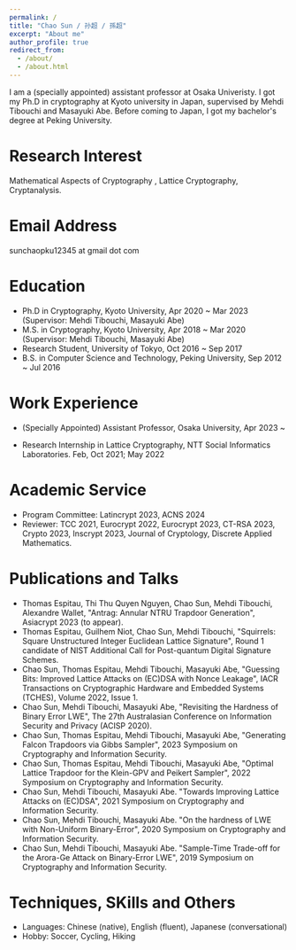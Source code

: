 ```yaml
---
permalink: /
title: "Chao Sun / 孙超 / 孫超"
excerpt: "About me"
author_profile: true
redirect_from: 
  - /about/
  - /about.html
---
```

I am a (specially appointed) assistant professor at Osaka Univeristy. I got my Ph.D in cryptography at Kyoto university in Japan, supervised by Mehdi Tibouchi and Masayuki Abe. Before coming to Japan, I got my bachelor's degree at Peking University.

Research Interest
======
 Mathematical Aspects of Cryptography , Lattice Cryptography, Cryptanalysis.
 
Email Address
======
 sunchaopku12345 at gmail dot com

Education
======
* Ph.D in Cryptography, Kyoto University, Apr 2020 ~ Mar 2023 (Supervisor: Mehdi Tibouchi, Masayuki Abe)
* M.S. in Cryptography, Kyoto University, Apr 2018 ~ Mar 2020 (Supervisor: Mehdi Tibouchi, Masayuki Abe)
* Research Student, University of Tokyo, Oct 2016 ~ Sep 2017
* B.S. in Computer Science and Technology, Peking University, Sep 2012 ~ Jul 2016


Work Experience
======
* (Specially Appointed) Assistant Professor, Osaka University, Apr 2023 ~ 


* Research Internship in Lattice Cryptography, NTT Social Informatics Laboratories.  Feb, Oct 2021; May 2022

Academic Service
======
* Program Committee: Latincrypt 2023, ACNS 2024
* Reviewer: TCC 2021, Eurocrypt 2022, Eurocrypt 2023, CT-RSA 2023, Crypto 2023, Inscrypt 2023, Journal of Cryptology, Discrete Applied Mathematics.

Publications and Talks
======
* Thomas Espitau, Thi Thu Quyen Nguyen, Chao Sun, Mehdi Tibouchi, Alexandre Wallet, "Antrag: Annular NTRU Trapdoor Generation", Asiacrypt 2023 (to appear).
* Thomas Espitau, Guilhem Niot, Chao Sun, Mehdi Tibouchi, "Squirrels: Square Unstructured Integer Euclidean Lattice Signature", Round 1 candidate of NIST Additional Call for Post-quantum Digital Signature Schemes.
* Chao Sun, Thomas Espitau, Mehdi Tibouchi,  Masayuki Abe, "Guessing Bits: Improved Lattice Attacks on (EC)DSA with Nonce Leakage", IACR Transactions on Cryptographic Hardware and Embedded Systems (TCHES), Volume 2022, Issue 1.
* Chao Sun, Mehdi Tibouchi, Masayuki Abe, "Revisiting the Hardness of Binary Error LWE", The 27th Australasian Conference on Information Security and Privacy (ACISP 2020).
* Chao Sun, Thomas Espitau, Mehdi Tibouchi, Masayuki Abe, "Generating Falcon Trapdoors via Gibbs Sampler", 2023 Symposium on Cryptography and Information Security.
* Chao Sun, Thomas Espitau, Mehdi Tibouchi, Masayuki Abe, "Optimal Lattice Trapdoor for the Klein-GPV and Peikert Sampler", 2022 Symposium on Cryptography and Information Security.
* Chao Sun, Mehdi Tibouchi, Masayuki Abe. "Towards Improving Lattice Attacks on (EC)DSA", 2021 Symposium on Cryptography and Information Security.
* Chao Sun, Mehdi Tibouchi, Masayuki Abe. "On the hardness of LWE with Non-Uniform Binary-Error", 2020 Symposium on Cryptography and Information Security.
* Chao Sun, Mehdi Tibouchi, Masayuki Abe. "Sample-Time Trade-off for the Arora-Ge Attack on Binary-Error LWE", 2019 Symposium on Cryptography and Information Security.

Techniques, SKills and Others
======
* Languages:  Chinese (native), English (fluent), Japanese (conversational)
* Hobby: Soccer, Cycling, Hiking


